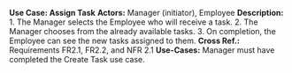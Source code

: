 **Use Case:  Assign Task**
**Actors:**	Manager (initiator), Employee
**Description:**	
	1. The Manager selects the Employee who will receive a task.
	2. The Manager chooses from the already available tasks.
	3. On completion, the Employee can see the new tasks assigned to them.
**Cross Ref.:**	Requirements FR2.1, FR2.2, and NFR 2.1
**Use-Cases:**	Manager must have completed the Create Task use case.